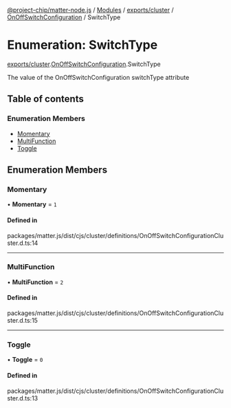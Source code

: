 [@project-chip/matter-node.js](../README.md) / [Modules](../modules.md) / [exports/cluster](../modules/exports_cluster.md) / [OnOffSwitchConfiguration](../modules/exports_cluster.OnOffSwitchConfiguration.md) / SwitchType

# Enumeration: SwitchType

[exports/cluster](../modules/exports_cluster.md).[OnOffSwitchConfiguration](../modules/exports_cluster.OnOffSwitchConfiguration.md).SwitchType

The value of the OnOffSwitchConfiguration switchType attribute

## Table of contents

### Enumeration Members

- [Momentary](exports_cluster.OnOffSwitchConfiguration.SwitchType.md#momentary)
- [MultiFunction](exports_cluster.OnOffSwitchConfiguration.SwitchType.md#multifunction)
- [Toggle](exports_cluster.OnOffSwitchConfiguration.SwitchType.md#toggle)

## Enumeration Members

### Momentary

• **Momentary** = ``1``

#### Defined in

packages/matter.js/dist/cjs/cluster/definitions/OnOffSwitchConfigurationCluster.d.ts:14

___

### MultiFunction

• **MultiFunction** = ``2``

#### Defined in

packages/matter.js/dist/cjs/cluster/definitions/OnOffSwitchConfigurationCluster.d.ts:15

___

### Toggle

• **Toggle** = ``0``

#### Defined in

packages/matter.js/dist/cjs/cluster/definitions/OnOffSwitchConfigurationCluster.d.ts:13
